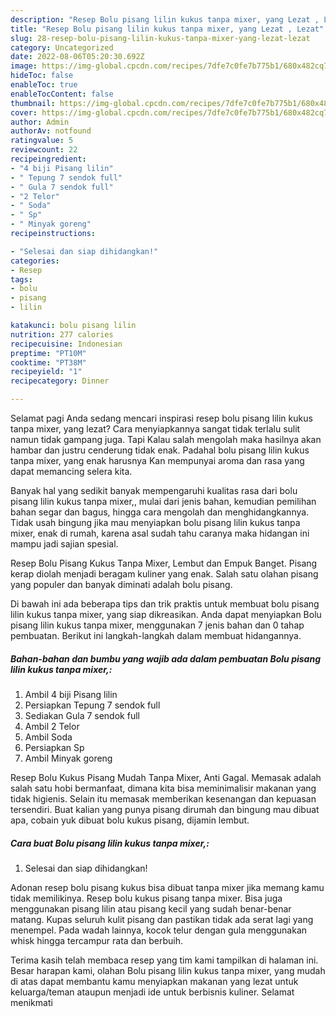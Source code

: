 ```yaml
---
description: "Resep Bolu pisang lilin kukus tanpa mixer, yang Lezat , Lezat"
title: "Resep Bolu pisang lilin kukus tanpa mixer, yang Lezat , Lezat"
slug: 28-resep-bolu-pisang-lilin-kukus-tanpa-mixer-yang-lezat-lezat
category: Uncategorized
date: 2022-08-06T05:20:30.692Z
image: https://img-global.cpcdn.com/recipes/7dfe7c0fe7b775b1/680x482cq70/bolu-pisang-lilin-kukus-tanpa-mixer-foto-resep-utama.jpg
hideToc: false
enableToc: true
enableTocContent: false
thumbnail: https://img-global.cpcdn.com/recipes/7dfe7c0fe7b775b1/680x482cq70/bolu-pisang-lilin-kukus-tanpa-mixer-foto-resep-utama.jpg
cover: https://img-global.cpcdn.com/recipes/7dfe7c0fe7b775b1/680x482cq70/bolu-pisang-lilin-kukus-tanpa-mixer-foto-resep-utama.jpg
author: Admin
authorAv: notfound
ratingvalue: 5
reviewcount: 22
recipeingredient:
- "4 biji Pisang lilin"
- " Tepung 7 sendok full"
- " Gula 7 sendok full"
- "2 Telor"
- " Soda"
- " Sp"
- " Minyak goreng"
recipeinstructions:

- "Selesai dan siap dihidangkan!"
categories:
- Resep
tags:
- bolu
- pisang
- lilin

katakunci: bolu pisang lilin 
nutrition: 277 calories
recipecuisine: Indonesian
preptime: "PT10M"
cooktime: "PT38M"
recipeyield: "1"
recipecategory: Dinner

---
```



Selamat pagi Anda sedang mencari inspirasi resep bolu pisang lilin kukus tanpa mixer, yang lezat? Cara menyiapkannya sangat tidak terlalu sulit namun tidak gampang juga. Tapi Kalau salah mengolah maka hasilnya akan hambar dan justru cenderung tidak enak. Padahal bolu pisang lilin kukus tanpa mixer, yang enak harusnya Kan mempunyai aroma dan rasa yang dapat memancing selera kita.


Banyak hal yang sedikit banyak mempengaruhi kualitas rasa dari bolu pisang lilin kukus tanpa mixer,, mulai dari jenis bahan, kemudian pemilihan bahan segar dan bagus, hingga cara mengolah dan menghidangkannya. Tidak usah bingung jika mau menyiapkan bolu pisang lilin kukus tanpa mixer, enak di rumah, karena asal sudah tahu caranya maka hidangan ini mampu jadi sajian spesial.

Resep Bolu Pisang Kukus Tanpa Mixer, Lembut dan Empuk Banget. Pisang kerap diolah menjadi beragam kuliner yang enak. Salah satu olahan pisang yang populer dan banyak diminati adalah bolu pisang.


Di bawah ini ada beberapa tips dan trik praktis untuk membuat bolu pisang lilin kukus tanpa mixer, yang siap dikreasikan. Anda dapat menyiapkan Bolu pisang lilin kukus tanpa mixer, menggunakan 7 jenis bahan dan 0 tahap pembuatan. Berikut ini langkah-langkah dalam membuat hidangannya.

<!--inarticleads1-->

##### Bahan-bahan dan bumbu yang wajib ada dalam pembuatan Bolu pisang lilin kukus tanpa mixer,:

1. Ambil 4 biji Pisang lilin
1. Persiapkan  Tepung 7 sendok full
1. Sediakan  Gula 7 sendok full
1. Ambil 2 Telor
1. Ambil  Soda
1. Persiapkan  Sp
1. Ambil  Minyak goreng


Resep Bolu Kukus Pisang Mudah Tanpa Mixer, Anti Gagal. Memasak adalah salah satu hobi bermanfaat, dimana kita bisa meminimalisir makanan yang tidak higienis. Selain itu memasak memberikan kesenangan dan kepuasan tersendiri. Buat kalian yang punya pisang dirumah dan bingung mau dibuat apa, cobain yuk dibuat bolu kukus pisang, dijamin lembut. 

<!--inarticleads2-->

##### Cara buat Bolu pisang lilin kukus tanpa mixer,:


1. Selesai dan siap dihidangkan!

Adonan resep bolu pisang kukus bisa dibuat tanpa mixer jika memang kamu tidak memilikinya. Resep bolu kukus pisang tanpa mixer. Bisa juga menggunakan pisang lilin atau pisang kecil yang sudah benar-benar matang. Kupas seluruh kulit pisang dan pastikan tidak ada serat lagi yang menempel. Pada wadah lainnya, kocok telur dengan gula menggunakan whisk hingga tercampur rata dan berbuih. 

Terima kasih telah membaca resep yang tim kami tampilkan di halaman ini. Besar harapan kami, olahan Bolu pisang lilin kukus tanpa mixer, yang mudah di atas dapat membantu kamu menyiapkan makanan yang lezat untuk keluarga/teman ataupun menjadi ide untuk berbisnis kuliner. Selamat menikmati
